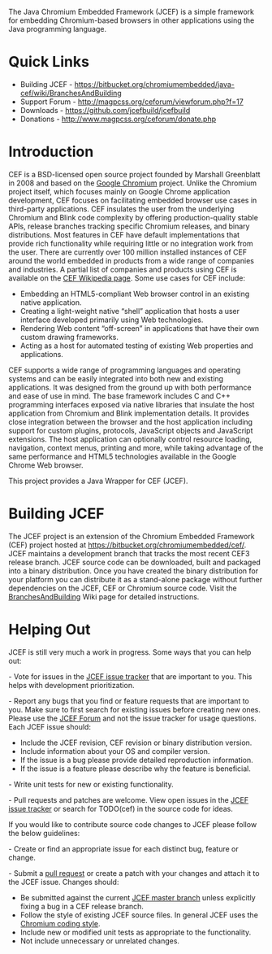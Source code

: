 The Java Chromium Embedded Framework (JCEF) is a simple framework for embedding Chromium-based browsers in other applications using the Java programming language.

# Quick Links

* Building JCEF - https://bitbucket.org/chromiumembedded/java-cef/wiki/BranchesAndBuilding
* Support Forum - http://magpcss.org/ceforum/viewforum.php?f=17
* Downloads - https://github.com/jcefbuild/jcefbuild
* Donations - http://www.magpcss.org/ceforum/donate.php

# Introduction

CEF is a BSD-licensed open source project founded by Marshall Greenblatt in 2008 and based on the [Google Chromium](http://www.chromium.org/Home) project. Unlike the Chromium project itself, which focuses mainly on Google Chrome application development, CEF focuses on facilitating embedded browser use cases in third-party applications. CEF insulates the user from the underlying Chromium and Blink code complexity by offering production-quality stable APIs, release branches tracking specific Chromium releases, and binary distributions. Most features in CEF have default implementations that provide rich functionality while requiring little or no integration work from the user. There are currently over 100 million installed instances of CEF around the world embedded in products from a wide range of companies and industries. A partial list of companies and products using CEF is available on the [CEF Wikipedia page](http://en.wikipedia.org/wiki/Chromium_Embedded_Framework#Applications_using_CEF). Some use cases for CEF include:

* Embedding an HTML5-compliant Web browser control in an existing native application.
* Creating a light-weight native “shell” application that hosts a user interface developed primarily using Web technologies.
* Rendering Web content “off-screen” in applications that have their own custom drawing frameworks.
* Acting as a host for automated testing of existing Web properties and applications.

CEF supports a wide range of programming languages and operating systems and can be easily integrated into both new and existing applications. It was designed from the ground up with both performance and ease of use in mind. The base framework includes C and C++ programming interfaces exposed via native libraries that insulate the host application from Chromium and Blink implementation details. It provides close integration between the browser and the host application including support for custom plugins, protocols, JavaScript objects and JavaScript extensions. The host application can optionally control resource loading, navigation, context menus, printing and more, while taking advantage of the same performance and HTML5 technologies available in the Google Chrome Web browser.

This project provides a Java Wrapper for CEF (JCEF).

# Building JCEF

The JCEF project is an extension of the Chromium Embedded Framework (CEF) project hosted at https://bitbucket.org/chromiumembedded/cef/. JCEF maintains a development branch that tracks the most recent CEF3 release branch. JCEF source code can be downloaded, built and packaged into a binary distribution. Once you have created the binary distribution for your platform you can distribute it as a stand-alone package without further dependencies on the JCEF, CEF or Chromium source code. Visit the [BranchesAndBuilding](https://bitbucket.org/chromiumembedded/java-cef/wiki/BranchesAndBuilding) Wiki page for detailed instructions.

# Helping Out

JCEF is still very much a work in progress. Some ways that you can help out:

\- Vote for issues in the [JCEF issue tracker](https://bitbucket.org/chromiumembedded/java-cef/issues?status=new&status=open) that are important to you. This helps with development prioritization.

\- Report any bugs that you find or feature requests that are important to you. Make sure to first search for existing issues before creating new ones. Please use the [JCEF Forum](http://magpcss.org/ceforum/viewforum.php?f=17) and not the issue tracker for usage questions. Each JCEF issue should:

* Include the JCEF revision, CEF revision or binary distribution version.
* Include information about your OS and compiler version.
* If the issue is a bug please provide detailed reproduction information.
* If the issue is a feature please describe why the feature is beneficial.

\- Write unit tests for new or existing functionality.

\- Pull requests and patches are welcome. View open issues in the [JCEF issue tracker](https://bitbucket.org/chromiumembedded/java-cef/issues?status=new&status=open) or search for TODO(cef) in the source code for ideas.

If you would like to contribute source code changes to JCEF please follow the below guidelines:

\- Create or find an appropriate issue for each distinct bug, feature or change. 

\- Submit a [pull request](https://bitbucket.org/chromiumembedded/java-cef/wiki/ContributingWithGit) or create a patch with your changes and attach it to the JCEF issue. Changes should:

* Be submitted against the current [JCEF master branch](https://bitbucket.org/chromiumembedded/java-cef/src/?at=master) unless explicitly fixing a bug in a CEF release branch.
* Follow the style of existing JCEF source files. In general JCEF uses the [Chromium coding style](http://www.chromium.org/developers/coding-style).
* Include new or modified unit tests as appropriate to the functionality.
* Not include unnecessary or unrelated changes.
